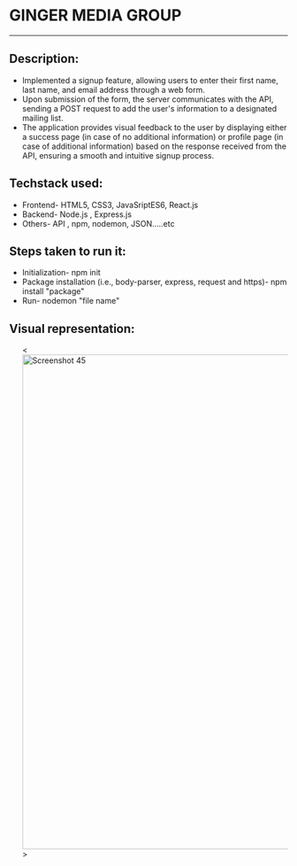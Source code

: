 # GINGER MEDIA GROUP

<hr/>

<h2 align="left">Description:</h2>
<ul>
<li align="left">Implemented a signup feature, allowing users to enter their first name, last name, and email address through a web form.</li>
<li align="left">Upon submission of the form, the server communicates with the API, sending a POST request to add the user's information to a designated mailing list.</li>
<li align="left">The application provides visual feedback to the user by displaying either a success page (in case of no additional information) or profile page (in case of additional information) based on the response received from the API, ensuring a smooth and intuitive signup process.</li>
</ul>

<h2 align="left">Techstack used:</h2>
<ul>
<li align="left">Frontend- HTML5, CSS3, JavaSriptES6, React.js</li>
<li align="left">Backend- Node.js , Express.js </li>
<li align="left">Others- API , npm, nodemon, JSON.....etc </li>
</ul>

<h2 align="left">Steps taken to run it:</h2>
<ul>
<li align="left">Initialization- npm init</li>
<li align="left">Package installation (i.e., body-parser, express, request and https)- npm install "package"</li>
<li align="left">Run- nodemon "file name"</li>
</ul>

<h2 align="left">Visual representation:</h2>
<ul>
<<img width="894" alt="Screenshot 45" src="https://github.com/Aparajit-19/Java-learning/assets/74190792/bee89f65-e7b5-4f6d-80b7-541d1fe89aff">>
</ul>

